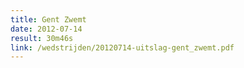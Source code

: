 ```yaml
---
title: Gent Zwemt
date: 2012-07-14
result: 30m46s
link: /wedstrijden/20120714-uitslag-gent_zwemt.pdf
---
```


